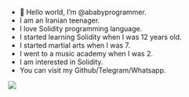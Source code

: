 - 👋 Hello world, I’m @ababyprogrammer.
- I am an Iranian teenager.
- I love Solidity programming language.
- I started learning Solidity when I was 12 years old.
- I started martial arts when I was 7.
- I went to a music academy when I was 2.
- I am interested in Solidity.
- You can visit my Github/Telegram/Whatsapp.
<a herf="#">
	<img src="/getintorj/getintorj/raw/master/contributions.svg" style="max-width: 100%;">
 </a>
